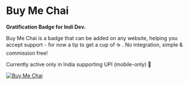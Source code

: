 # Buy Me Chai

<b> Gratification Badge for Indi Dev. </b>

Buy Me Chai is a badge that can be added on any website, helping you accept support - for now a tip to get a cup of ☕ . No integration, simple & commission free!

Currently active only in India supporting UPI (mobile-only) 🚀

[![Buy Me Chai](https://i.ibb.co/Xkdj83y/image-2.png)](https://buymechai.ml/link.html?vpa=vaibhav210991@okaxis&nm=Vaibhav&amt=10)

<!-- upi://pay?pa=vaibhav210991@okaxis&pn=Vaibhav&am=10&tn=Buying%20a%20chai%20for%20Vaibhav&mode=00&orgid=000000 -->
